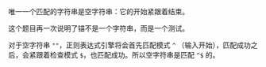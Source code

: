唯一一个匹配的字符串是空字符串：它的开始紧跟着结束。



这个题目再一次说明了锚不是一个字符串，而是一个测试。

对于空字符串 `""`，正则表达式引擎将会首先匹配模式 `^` （输入开始），匹配成功之后，会紧跟着检查模式 `$`，也匹配成功。所以空字符串是匹配 `^$` 的。

